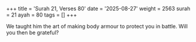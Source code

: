 +++
title = 'Surah 21, Verses 80'
date = '2025-08-27'
weight = 2563
surah = 21
ayah = 80
tags = []
+++

We taught him the art of making body armour to protect you in battle. Will you then be grateful?